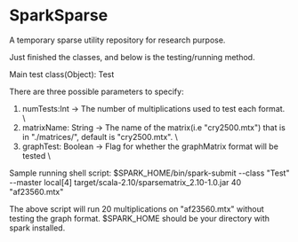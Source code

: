 SparkSparse
===========

A temporary sparse utility repository for research purpose.

Just finished the classes, and below is the testing/running method.

Main test class(Object): Test

There are three possible parameters to specify: 
1. numTests:Int -> The number of multiplications used to test each format. \\
2. matrixName: String -> The name of the matrix(i.e "cry2500.mtx") that is in "./matrices/", default is "cry2500.mtx". \\
3. graphTest: Boolean -> Flag for whether the graphMatrix format will be tested \\

Sample running shell script:
$SPARK_HOME/bin/spark-submit --class "Test" --master local[4] target/scala-2.10/sparsematrix_2.10-1.0.jar 40 "af23560.mtx"

The above script will run 20 multiplications on "af23560.mtx" without testing the graph format.
$SPARK_HOME should be your directory with spark installed.
